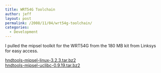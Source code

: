 ```yaml
---
title: WRT54G Toolchain
author: jeff
layout: post
permalink: /2008/11/04/wrt54g-toolchain/
categories:
  - Development
---
```


I pulled the mipsel toolkit for the WRT54G from the 180 MB kit from Linksys for easy access.

[hndtools-mipsel-linux-3.2.3.tar.bz2][1]  
[hndtools-mipsel-uclibc-0.9.19.tar.bz2][2]

 [1]: http://www.mediafire.com/file/mnzhmofde2y/hndtools-mipsel-linux-3.2.3.tar.bz2
 [2]: http://www.mediafire.com/file/b3nml3e3nm4/hndtools-mipsel-uclibc-0.9.19.tar.bz2

